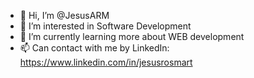 - 👋 Hi, I’m @JesusARM
- 👀 I’m interested in Software Development
- 🌱 I’m currently learning more about WEB development
- 📫 Can contact with me by LinkedIn: https://www.linkedin.com/in/jesusrosmart

<!---
JesusARM/JesusARM is a ✨ special ✨ repository because its `README.md` (this file) appears on your GitHub profile.
You can click the Preview link to take a look at your changes.
--->
